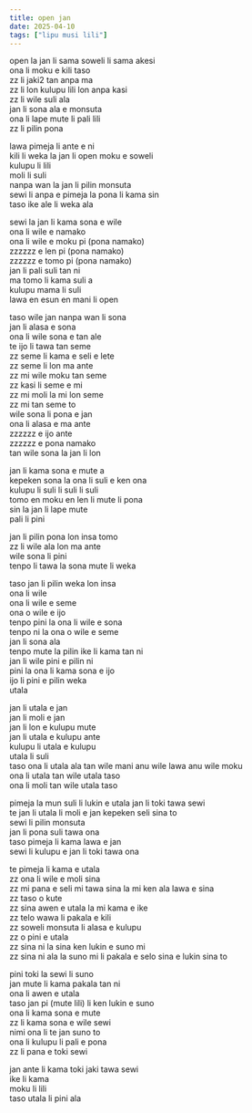 ```yaml
---
title: open jan
date: 2025-04-10
tags: ["lipu musi lili"]
---
```


open la jan li sama soweli li sama akesi  
ona li moku e kili taso  
zz li jaki2 tan anpa ma  
zz li lon kulupu lili lon anpa kasi  
zz li wile suli ala  
jan li sona ala e monsuta  
ona li lape mute li pali lili  
zz li pilin pona

lawa pimeja li ante e ni  
kili li weka la jan li open moku e soweli  
kulupu li lili  
moli li suli  
nanpa wan la jan li pilin monsuta  
sewi li anpa e pimeja la pona li kama sin  
taso ike ale li weka ala  

sewi la jan li kama sona e wile  
ona li wile e namako  
ona li wile e moku pi (pona namako)  
zzzzzz e len pi (pona namako)  
zzzzzz e tomo pi (pona namako)  
jan li pali suli tan ni  
ma tomo li kama suli a  
kulupu mama li suli  
lawa en esun en mani li open  

taso wile jan nanpa wan li sona  
jan li alasa e sona  
ona li wile sona e tan ale  
te ijo li tawa tan seme  
zz seme li kama e seli e lete  
zz seme li lon ma ante  
zz mi wile moku tan seme  
zz kasi li seme e mi  
zz mi moli la mi lon seme  
zz mi tan seme to  
wile sona li pona e jan  
ona li alasa e ma ante  
zzzzzz e ijo ante  
zzzzzz e pona namako  
tan wile sona la jan li lon  

jan li kama sona e mute a  
kepeken sona la ona li suli e ken ona  
kulupu li suli li suli li suli  
tomo en moku en len li mute li pona  
sin la jan li lape mute  
pali li pini  

jan li pilin pona lon insa tomo  
zz li wile ala lon ma ante  
wile sona li pini  
tenpo li tawa la sona mute li weka  

taso jan li pilin weka lon insa  
ona li wile  
ona li wile e seme  
ona o wile e ijo  
tenpo pini la ona li wile e sona  
tenpo ni la ona o wile e seme  
jan li sona ala  
tenpo mute la pilin ike li kama tan ni  
jan li wile pini e pilin ni  
pini la ona li kama sona e ijo  
ijo li pini e pilin weka  
utala  

jan li utala e jan  
jan li moli e jan  
jan li lon e kulupu mute  
jan li utala e kulupu ante  
kulupu li utala e kulupu  
utala li suli  
taso ona li utala ala tan wile mani anu wile lawa anu wile moku  
ona li utala tan wile utala taso  
ona li moli tan wile utala taso  

pimeja la mun suli li lukin e utala jan li toki tawa sewi  
te jan li utala li moli e jan kepeken seli sina to  
sewi li pilin monsuta  
jan li pona suli tawa ona  
taso pimeja li kama lawa e jan  
sewi li kulupu e jan li toki tawa ona  

te pimeja li kama e utala  
zz ona li wile e moli sina  
zz mi pana e seli mi tawa sina la mi ken ala lawa e sina  
zz taso o kute  
zz sina awen e utala la mi kama e ike  
zz telo wawa li pakala e kili  
zz soweli monsuta li alasa e kulupu  
zz o pini e utala  
zz sina ni la sina ken lukin e suno mi  
zz sina ni ala la suno mi li pakala e selo sina e lukin sina to  

pini toki la sewi li suno  
jan mute li kama pakala tan ni  
ona li awen e utala  
taso jan pi (mute lili) li ken lukin e suno  
ona li kama sona e mute  
zz li kama sona e wile sewi  
nimi ona li te jan suno to  
ona li kulupu li pali e pona  
zz li pana e toki sewi  

jan ante li kama toki jaki tawa sewi  
ike li kama  
moku li lili  
taso utala li pini ala  
